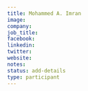 ```yaml
---
title: Mohammed A. Imran
image:
company:
job_title:
facebook:
linkedin:
twitter:
website:
notes:
status: add-details
type: participant
---
```


<!-- put more details about participant here -->